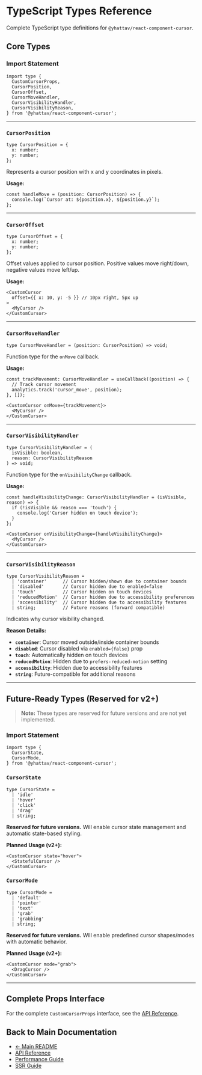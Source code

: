 # TypeScript Types Reference

Complete TypeScript type definitions for `@yhattav/react-component-cursor`.

## Core Types

### Import Statement

```tsx
import type {
  CustomCursorProps,
  CursorPosition,
  CursorOffset,
  CursorMoveHandler,
  CursorVisibilityHandler,
  CursorVisibilityReason,
} from '@yhattav/react-component-cursor';
```

---

### `CursorPosition`

```tsx
type CursorPosition = {
  x: number;
  y: number;
};
```

Represents a cursor position with x and y coordinates in pixels.

**Usage:**
```tsx
const handleMove = (position: CursorPosition) => {
  console.log(`Cursor at: ${position.x}, ${position.y}`);
};
```

---

### `CursorOffset`

```tsx
type CursorOffset = {
  x: number;
  y: number;
};
```

Offset values applied to cursor position. Positive values move right/down, negative values move left/up.

**Usage:**
```tsx
<CustomCursor 
  offset={{ x: 10, y: -5 }} // 10px right, 5px up
>
  <MyCursor />
</CustomCursor>
```

---

### `CursorMoveHandler`

```tsx
type CursorMoveHandler = (position: CursorPosition) => void;
```

Function type for the `onMove` callback.

**Usage:**
```tsx
const trackMovement: CursorMoveHandler = useCallback((position) => {
  // Track cursor movement
  analytics.track('cursor_move', position);
}, []);

<CustomCursor onMove={trackMovement}>
  <MyCursor />
</CustomCursor>
```

---

### `CursorVisibilityHandler`

```tsx
type CursorVisibilityHandler = (
  isVisible: boolean, 
  reason: CursorVisibilityReason
) => void;
```

Function type for the `onVisibilityChange` callback.

**Usage:**
```tsx
const handleVisibilityChange: CursorVisibilityHandler = (isVisible, reason) => {
  if (!isVisible && reason === 'touch') {
    console.log('Cursor hidden on touch device');
  }
};

<CustomCursor onVisibilityChange={handleVisibilityChange}>
  <MyCursor />
</CustomCursor>
```

---

### `CursorVisibilityReason`

```tsx
type CursorVisibilityReason = 
  | 'container'      // Cursor hidden/shown due to container bounds
  | 'disabled'       // Cursor hidden due to enabled=false
  | 'touch'          // Cursor hidden on touch devices
  | 'reducedMotion'  // Cursor hidden due to accessibility preferences
  | 'accessibility'  // Cursor hidden due to accessibility features
  | string;          // Future reasons (forward compatible)
```

Indicates why cursor visibility changed.

**Reason Details:**
- **`container`**: Cursor moved outside/inside container bounds
- **`disabled`**: Cursor disabled via `enabled={false}` prop
- **`touch`**: Automatically hidden on touch devices
- **`reducedMotion`**: Hidden due to `prefers-reduced-motion` setting
- **`accessibility`**: Hidden due to accessibility features
- **`string`**: Future-compatible for additional reasons

---

## Future-Ready Types (Reserved for v2+)

> **Note:** These types are reserved for future versions and are not yet implemented.

### Import Statement

```tsx
import type {
  CursorState,
  CursorMode,
} from '@yhattav/react-component-cursor';
```

### `CursorState`

```tsx
type CursorState = 
  | 'idle' 
  | 'hover' 
  | 'click' 
  | 'drag' 
  | string;
```

**Reserved for future versions.** Will enable cursor state management and automatic state-based styling.

**Planned Usage (v2+):**
```tsx
<CustomCursor state="hover">
  <StatefulCursor />
</CustomCursor>
```

### `CursorMode`

```tsx
type CursorMode = 
  | 'default' 
  | 'pointer' 
  | 'text' 
  | 'grab' 
  | 'grabbing' 
  | string;
```

**Reserved for future versions.** Will enable predefined cursor shapes/modes with automatic behavior.

**Planned Usage (v2+):**
```tsx
<CustomCursor mode="grab">
  <DragCursor />
</CustomCursor>
```

---

## Complete Props Interface

For the complete `CustomCursorProps` interface, see the [API Reference](API_REFERENCE.md).

## Back to Main Documentation

- [← Main README](../README.md)
- [API Reference](API_REFERENCE.md)
- [Performance Guide](PERFORMANCE.md)
- [SSR Guide](SSR.md) 